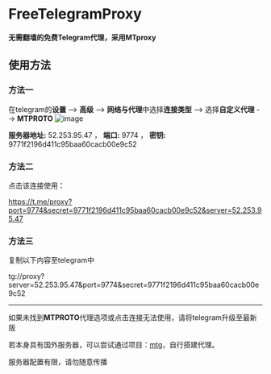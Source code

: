 # FreeTelegramProxy
**无需翻墙的免费Telegram代理，采用MTproxy**

## 使用方法
### 方法一
在telegram的**设置** --> **高级** --> **网络与代理**中选择**连接类型** --> 选择**自定义代理** --> **MTPROTO**
 ![image](https://user-images.githubusercontent.com/91770427/148501639-5af2d80c-79d4-485b-bf10-51bed53063fb.png)
 
 **服务器地址:** 52.253.95.47 ， **端口:** 9774 ， **密钥:** 9771f2196d411c95baa60cacb00e9c52
 
### 方法二
点击该连接使用：

https://t.me/proxy?port=9774&secret=9771f2196d411c95baa60cacb00e9c52&server=52.253.95.47

### 方法三
复制以下内容至telegram中

tg://proxy?server=52.253.95.47&port=9774&secret=9771f2196d411c95baa60cacb00e9c52

---
如果未找到**MTPROTO**代理选项或点击连接无法使用，请将telegram升级至最新版

若本身具有国外服务器，可以尝试通过项目：[mtg](https://github.com/9seconds/mtg)，自行搭建代理。

服务器配置有限，请勿随意传播

